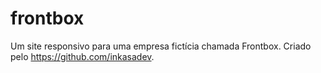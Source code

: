 # frontbox
Um site responsivo para uma empresa fictícia chamada Frontbox. Criado pelo https://github.com/inkasadev.
